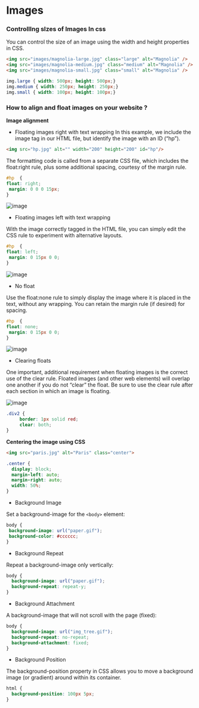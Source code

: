 # Images

### ControllIng sIzes of Images In css

You can control the size of an image using the width and height properties in CSS.

```html
<img src="images/magnolia-large.jpg" class="large" alt="Magnolia" />
<img src="images/magnolia-medium.jpg" class="medium" alt="Magnolia" />
<img src="images/magnolia-small.jpg" class="small" alt="Magnolia" />
```

```css
img.large { width: 500px; height: 500px;}
img.medium { width: 250px; height: 250px;}
img.small { width: 100px; height: 100px;}
```

### How to align and float images on your website ?

**Image alignment**

- Floating images right with text wrapping
In this example, we include the image tag in our HTML file, but identify the image with an ID (“hp”).

```html
<img src="hp.jpg" alt="" width="200" height="200" id="hp"/>
```

The formatting code is called from a separate CSS file, which includes the float:right rule, plus some additional spacing, courtesy of the margin rule.

```css
#hp  {
float: right;    
 margin: 0 0 0 15px;
}
```

![image](https://hostpapasupport.com/knowledgebase/wp-content/uploads/2017/11/6-600x119.png)


- Floating images left with text wrapping

With the image correctly tagged in the HTML file, you can simply edit the CSS rule to experiment with alternative layouts.

```css
#hp  {
float: left;    
 margin: 0 15px 0 0;
}
```

![image](https://hostpapasupport.com/knowledgebase/wp-content/uploads/2017/11/7-600x118.png)

- No float

Use the float:none rule to simply display the image where it is placed in the text, without any wrapping. You can retain the margin rule (if desired) for spacing.

```css
#hp  {
float: none;    
 margin: 0 15px 0 0;
}
```

![image](https://hostpapasupport.com/knowledgebase/wp-content/uploads/2017/11/8-600x132.png)

- Clearing floats

One important, additional requirement when floating images is the correct use of the clear rule. Floated images (and other web elements) will overlap one another if you do not “clear” the float. Be sure to use the clear rule after each section in which an image is floating.

![image](https://hostpapasupport.com/knowledgebase/wp-content/uploads/2017/11/9-600x167.png)


```css
.div2 {
     border: 1px solid red;
     clear: both;
}
```

**Centering the image using CSS**

```html
<img src="paris.jpg" alt="Paris" class="center">
```

```css
.center {
  display: block;
  margin-left: auto;
  margin-right: auto;
  width: 50%;
}
```

- Background Image

Set a background-image for the `<body>` element:

```css
body {
 background-image: url("paper.gif");
 background-color: #cccccc;
}
```

- Background Repeat 

Repeat a background-image only vertically:

```css
body {
  background-image: url("paper.gif");
  background-repeat: repeat-y;
}
```

- Background Attachment 

A background-image that will not scroll with the page (fixed):

```css
body {
  background-image: url("img_tree.gif");
  background-repeat: no-repeat;
  background-attachment: fixed;
}
```

- Background Position

The background-position property in CSS allows you to move a background image (or gradient) around within its container.

```css
html {
  background-position: 100px 5px; 
}
```

